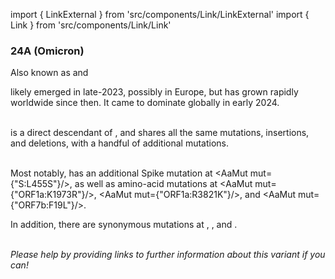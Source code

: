 import { LinkExternal } from 'src/components/Link/LinkExternal'
import { Link } from 'src/components/Link/Link'




<MdxContent filepath="VoCHeader.md'" />

### 24A (Omicron)
Also known as <VarOrLin name="24A (Omicron)" invert={true}/> and <Who name="Omicron" />

<MdxContent filepath="OmicronHeader.md'" />

<VarOrLin name="24A (Omicron)"/> likely emerged in late-2023, possibly in Europe, but has grown rapidly worldwide since then. It came to dominate globally in early 2024.
<br/><br/>

<VarOrLin name="24A (Omicron)" prefix=""/> is a direct descendant of <VarOrLin name="23I (Omicron)" prefix=""/>, and shares all the same mutations, insertions, and deletions, with a handful of additional mutations.
<br/>
<br/>

Most notably, <VarOrLin name="24A (Omicron)" prefix=""/> has an additional Spike mutation at <AaMut mut={"S:L455S"}/>, as well as amino-acid mutations at <AaMut mut={"ORF1a:K1973R"}/>, <AaMut mut={"ORF1a:R3821K"}/>, and <AaMut mut={"ORF7b:F19L"}/>.
<br/>

In addition, there are synonymous mutations at <NucMut mut="T3565C" />, <NucMut mut="C12815T" />, and <NucMut mut="C18894T" />.
<br/>

<br/>
<i>Please help by providing links to further information about this variant if you can!</i>




